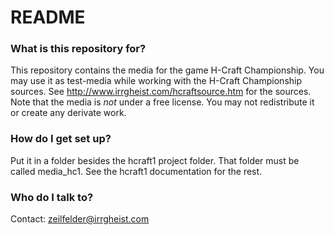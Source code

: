 # README #

### What is this repository for? ###

This repository contains the media for the game H-Craft Championship.
You may use it as test-media while working with the H-Craft Championship sources.
See http://www.irrgheist.com/hcraftsource.htm for the sources.
Note that the media is *not* under a free license. You may not redistribute it or create any derivate work. 

### How do I get set up? ###

Put it in a folder besides the hcraft1 project folder. That folder must be called media_hc1.
See the hcraft1 documentation for the rest.

### Who do I talk to? ###

Contact: zeilfelder@irrgheist.com
